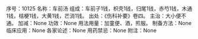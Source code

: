 序号：10125
名称：车前汤
组成：车前子1钱，枳壳1钱，归尾1钱，赤芍1钱，木通1钱，桔梗1钱，大黄1钱，芒消1钱。
出处：《伤科补要》卷四。
主治：大小便不通。
加减：None
功效：None
用法用量：加童便、酒，煎服。
制备方法：None
临床应用：None
各家论述：None
用药禁忌：None
附注：None
